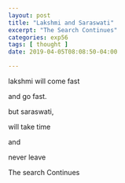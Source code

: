 ```yaml
---
layout: post
title: "Lakshmi and Saraswati"
excerpt: "The Search Continues"
categories: exp56
tags: [ thought ]
date: 2019-04-05T08:08:50-04:00

---
```



lakshmi will come fast

and go fast.

but saraswati,

will take time

and

never leave

The search Continues
